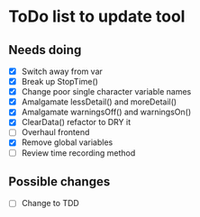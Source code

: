 # ToDo list to update tool

## Needs doing
- [x] Switch away from var
- [x] Break up StopTime()
- [x] Change poor single character variable names
- [x] Amalgamate lessDetail() and moreDetail()
- [x] Amalgamate warningsOff() and warningsOn()
- [x] ClearData() refactor to DRY it
- [ ] Overhaul frontend
- [x] Remove global variables
- [ ] Review time recording method

## Possible changes
- [ ] Change to TDD
